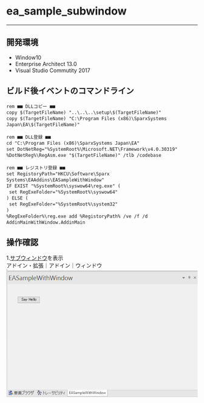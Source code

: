 # ea_sample_subwindow

-----------------------------------------------------------------------------------

## 開発環境
* Window10
* Enterprise Architect 13.0
* Visual Studio Commutity 2017

## ビルド後イベントのコマンドライン
```
rem ■■ DLLコピー ■■
copy $(TargetFileName) "..\..\..\setup\$(TargetFileName)"
copy $(TargetFileName) "C:\Program Files (x86)\SparxSystems Japan\EA\$(TargetFileName)"

rem ■■ DLL登録 ■■
cd "C:\Program Files (x86)\SparxSystems Japan\EA"
set DotNetReg="%SystemRoot%\Microsoft.NET\Framework\v4.0.30319"
%DotNetReg%\RegAsm.exe "$(TargetFileName)" /tlb /codebase

rem ■■ レジストリ登録 ■■
set RegistoryPath="HKCU\Software\Sparx Systems\EAAddins\EASampleWithWindow"
IF EXIST "%SystemRoot%\syswow64\reg.exe" (
 set RegExeFolder="%SystemRoot%\syswow64"
) ELSE (
 set RegExeFolder="%SystemRoot%\system32"
)
%RegExeFolder%\reg.exe add %RegistoryPath% /ve /f /d AddinMainWithWindow.AddinMain
```

## 操作確認
1.[サブウィンドウ](http://www.sparxsystems.jp/help/13.0/custom_docked_window.htm)を表示  
 アドイン・拡張｜アドイン｜ウィンドウ  
![実行例](pic/RunSample.PNG)
